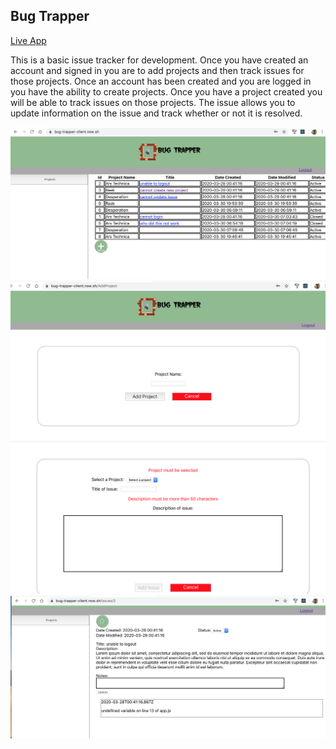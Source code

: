 ## Bug Trapper

[Live App](https://bug-trapper-client.now.sh/)

This is a basic issue tracker for development.  Once you have created an account and signed in you are to add projects and then track issues for those projects.
Once an account has been created and you are logged in you have the ability to create projects. Once you have a project created you will be able to track issues on those projects. The issue allows you to update information on the issue and track whether or not it is resolved.


![Home Screen](/screenshots/home.png)
![Create Project Screen](/screenshots/addProject.png)
![Create Issue Screen](/screenshots/addIssue.png)
![Issue Screen](/screenshots/issue.png)